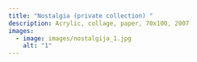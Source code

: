 ```yaml
---
title: "Nostalgia (private collection) "
description: Acrylic, collage, paper, 70x100, 2007
images:
  - image: images/nostalgija_1.jpg
    alt: "1"
---
```

